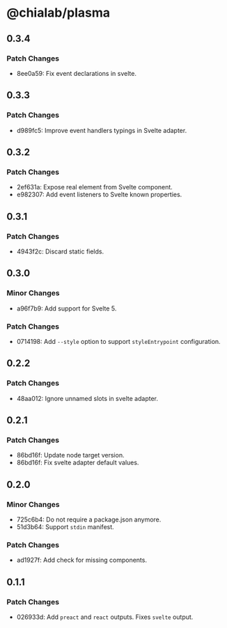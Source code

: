 # @chialab/plasma

## 0.3.4

### Patch Changes

-   8ee0a59: Fix event declarations in svelte.

## 0.3.3

### Patch Changes

-   d989fc5: Improve event handlers typings in Svelte adapter.

## 0.3.2

### Patch Changes

-   2ef631a: Expose real element from Svelte component.
-   e982307: Add event listeners to Svelte known properties.

## 0.3.1

### Patch Changes

-   4943f2c: Discard static fields.

## 0.3.0

### Minor Changes

-   a96f7b9: Add support for Svelte 5.

### Patch Changes

-   0714198: Add `--style` option to support `styleEntrypoint` configuration.

## 0.2.2

### Patch Changes

-   48aa012: Ignore unnamed slots in svelte adapter.

## 0.2.1

### Patch Changes

-   86bd16f: Update node target version.
-   86bd16f: Fix svelte adapter default values.

## 0.2.0

### Minor Changes

-   725c6b4: Do not require a package.json anymore.
-   51d3b64: Support `stdin` manifest.

### Patch Changes

-   ad1927f: Add check for missing components.

## 0.1.1

### Patch Changes

-   026933d: Add `preact` and `react` outputs. Fixes `svelte` output.

